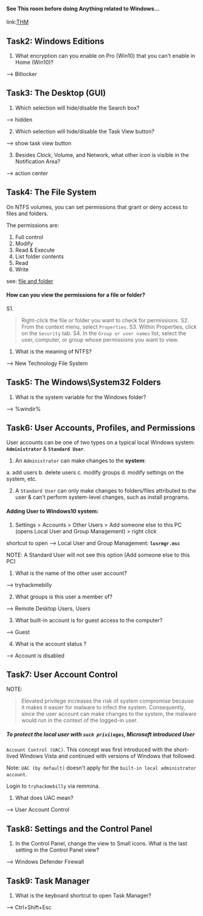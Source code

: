 #### See This room before doing Anything related to Windows...

link:[THM](https://tryhackme.com/room/windowsfundamentals1xbx)

Task2: Windows Editions
------------------------

1. What encryption can you enable on Pro (Win10) that you can't enable in Home (Win10)?

--> Bitlocker

Task3: The Desktop (GUI)
--------------------------

1. Which selection will hide/disable the Search box?

--> hidden

2. Which selection will hide/disable the Task View button?

--> show task view button

3. Besides Clock, Volume, and Network, what other icon is visible in the Notification Area?

--> action center 

Task4: The File System
------------------------

On NTFS volumes, you can set permissions that grant or deny access to files 
and folders.

The permissions are:

1. Full control
2. Modify
3. Read & Execute
4. List folder contents
5. Read
6. Write

see: [file and folder](https://docs.microsoft.com/en-us/previous-versions/windows/it-pro/windows-2000-server/bb727008(v=technet.10))


#### How can you view the permissions for a file or folder?
S1.
> Right-click the file or folder you want to check for permissions.
S2.
> From the context menu, select `Properties`.
S3.
> Within Properties, click on the `Security` tab.
S4.
> In the `Group or user names` list, select the user, computer, or group whose permissions you want to view.


1. What is the meaning of NTFS?

--> New Technology File System


Task5: The Windows\System32 Folders
------------------------------------

1. What is the system variable for the Windows folder?

--> %windir%

Task6: User Accounts, Profiles, and Permissions
------------------------------------------------

User accounts can be one of two types on a typical local Windows system: **`Administrator`** & **`Standard User`**.

1. An `Administrator` can make changes to the **system**: 

a. add users
b. delete users
c. modify groups
d. modify settings on the system, etc. 

2. A `Standard User` can only make changes to folders/files attributed to the user & can't perform system-level changes, such as install programs.


#### Adding User to Windows10 system:

1. Settings > Accounts > Other Users > Add someone else to this PC (opens Local User and Group Management) > right click 


shortcut to open --> Local User and Group Management: **`lusrmgr.msc`**


NOTE:  A Standard User will not see this option (Add someone else to this PC)


1. What is the name of the other user account?

--> tryhackmebilly

2. What groups is this user a member of?

--> Remote Desktop Users, Users

3. What built-in account is for guest access to the computer?

--> Guest

4. What is the account status ?

--> Account is disabled


Task7: User Account Control
----------------------------


NOTE:
> Elevated privilege increases the risk of system compromise because it makes it easier for malware to infect the system. Consequently, since the user account can make changes to the system, the malware would run in the context of the logged-in user.

##### To protect the local user with `such privileges`, Microsoft introduced User 
`Account Control (UAC)`. This concept was first introduced with the short-lived Windows Vista and continued with versions of Windows that followed.


Note: `UAC (by default)` doesn't apply for the `built-in local administrator account`.

Login to `tryhackmebilly` via remmina.


1. What does UAC mean?

--> User Account Control



Task8: Settings and the Control Panel
----------------------------------------

1. In the Control Panel, change the view to Small icons. What is the last setting in the Control Panel view?

--> Windows Defender Firewall


Task9: Task Manager
---------------------

1. What is the keyboard shortcut to open Task Manager?

--> Ctrl+Shift+Esc


